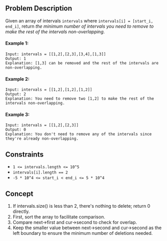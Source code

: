 ## Problem Description

Given an array of intervals `intervals` where `intervals[i] = [start_i, end_i]`, return *the minimum number of intervals you need to remove to make the rest of the intervals non-overlapping*.

#### Example 1:
```plaintext
Input: intervals = [[1,2],[2,3],[3,4],[1,3]]
Output: 1
Explanation: [1,3] can be removed and the rest of the intervals are non-overlapping.
```
#### Example 2:
```plaintext
Input: intervals = [[1,2],[1,2],[1,2]]
Output: 2
Explanation: You need to remove two [1,2] to make the rest of the intervals non-overlapping.
```
#### Example 3:
```plaintext
Input: intervals = [[1,2],[2,3]]
Output: 0
Explanation: You don't need to remove any of the intervals since they're already non-overlapping.
```
## Constraints

- `1 <= intervals.length <= 10^5`
- `intervals[i].length == 2`
- `-5 * 10^4 <= start_i < end_i <= 5 * 10^4`

## Concept
1. If intervals.size() is less than 2, there's nothing to delete; return 0 directly.
2. First, sort the array to facilitate comparison.
3. Compare next->first and cur->second to check for overlap.
4. Keep the smaller value between next->second and cur->second as the left boundary to ensure the minimum number of deletions needed.
